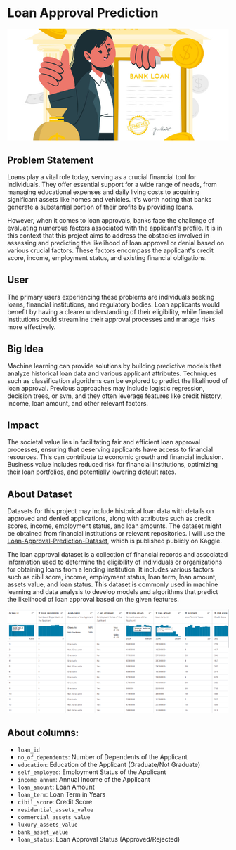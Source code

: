# Loan Approval Prediction
![alt text](image.png)
 
## Problem Statement
Loans play a vital role today, serving as a crucial financial tool for individuals. They offer essential support for a wide range of needs, from managing educational expenses and daily living costs to acquiring significant assets like homes and vehicles. It's worth noting that banks generate a substantial portion of their profits by providing loans.

However, when it comes to loan approvals, banks face the challenge of evaluating numerous factors associated with the applicant's profile. It is in this context that this project aims to address the obstacles involved in assessing and predicting the likelihood of loan approval or denial based on various crucial factors. These factors encompass the applicant's credit score, income, employment status, and existing financial obligations.

## User
The primary users experiencing these problems are individuals seeking loans, financial institutions, and regulatory bodies. Loan applicants would benefit by having a clearer understanding of their eligibility, while financial institutions could streamline their approval processes and manage risks more effectively.

## Big Idea
Machine learning can provide solutions by building predictive models that analyze historical loan data and various applicant attributes. Techniques such as classification algorithms can be explored to predict the likelihood of loan approval. Previous approaches may include logistic regression, decision trees, or svm, and they often leverage features like credit history, income, loan amount, and other relevant factors.

## Impact
The societal value lies in facilitating fair and efficient loan approval processes, ensuring that deserving applicants have access to financial resources. This can contribute to economic growth and financial inclusion. Business value includes reduced risk for financial institutions, optimizing their loan portfolios, and potentially lowering default rates.

## About Dataset
Datasets for this project may include historical loan data with details on approved and denied applications, along with attributes such as credit scores, income, employment status, and loan amounts. The dataset might be obtained from financial institutions or relevant repositories. I will use the [Loan-Approval-Prediction-Dataset](https://www.kaggle.com/datasets/architsharma01/loan-approval-prediction-dataset/data), which is published publicly on Kaggle.

The loan approval dataset is a collection of financial records and associated information used to determine the eligibility of individuals or organizations for obtaining loans from a lending institution. It includes various factors such as cibil score, income, employment status, loan term, loan amount, assets value, and loan status. This dataset is commonly used in machine learning and data analysis to develop models and algorithms that predict the likelihood of loan approval based on the given features.

![alt text](image-1.png)

## About columns:
- `loan_id`
- `no_of_dependents`: Number of Dependents of the Applicant
- `education`: Education of the Applicant (Graduate/Not Graduate)
- `self_employed`: Employment Status of the Applicant
- `income_annum`: Annual Income of the Applicant
- `loan_amount`: Loan Amount
- `loan_term`: Loan Term in Years
- `cibil_score`: Credit Score
- `residential_assets_value`
- `commercial_assets_value`
- `luxury_assets_value`
- `bank_asset_value`
- `loan_status`: Loan Approval Status (Approved/Rejected)
